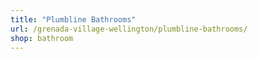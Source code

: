 ```yaml
---
title: "Plumbline Bathrooms"
url: /grenada-village-wellington/plumbline-bathrooms/
shop: bathroom
---
```

